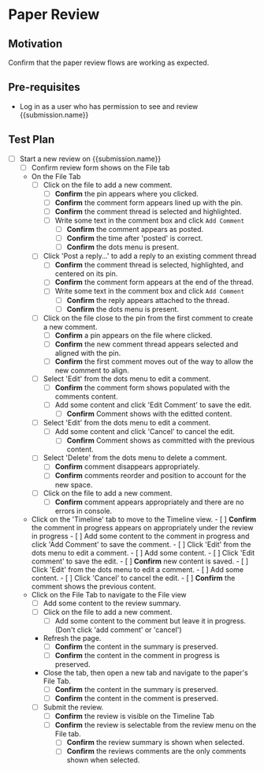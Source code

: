 # Paper Review 

## Motivation

Confirm that the paper review flows are working as expected.

## Pre-requisites

- Log in as a user who has permission to see and review {{submission.name}}

## Test Plan 

- [ ] Start a new review on {{submission.name}}
    - [ ] Confirm review form shows on the File tab
    - On the File Tab
        - [ ] Click on the file to add a new comment.
            - [ ] **Confirm** the pin appears where you clicked.
            - [ ] **Confirm** the comment form appears lined up with the pin.
            - [ ] **Confirm** the comment thread is selected and highlighted.
            - [ ] Write some text in the comment box and click `Add Comment`
                - [ ] **Confirm** the comment appears as posted.
                - [ ] **Confirm** the time after 'posted' is correct.
                - [ ] **Confirm** the dots menu is present.
        - [ ] Click 'Post a reply...' to add a reply to an existing comment thread
            - [ ] **Confirm** the comment thread is selected, highlighted, and centered on its pin.
            - [ ] **Confirm** the comment form appears at the end of the thread.
            - [ ] Write some text in the comment box and click `Add Comment`
                - [ ] **Confirm** the reply appears attached to the thread.
                - [ ] **Confirm** the dots menu is present.
        - [ ] Click on the file close to the pin from the first comment to create a new comment. 
            - [ ] **Confirm** a pin appears on the file where clicked.
            - [ ] **Confirm** the new comment thread appears selected and aligned with the pin.
            - [ ] **Confirm** the first comment moves out of the way to allow the new comment to align.
        - [ ] Select 'Edit' from the dots menu to edit a comment.
            - [ ] **Confirm** the comment form shows populated with the comments content.
            - [ ] Add some content and click 'Edit Comment' to save the edit.
                - [ ] **Confirm** Comment shows with the editted content.
        - [ ] Select 'Edit' from the dots menu to edit a comment.
            - [ ] Add some content and click 'Cancel' to cancel the edit.
                - [ ] **Confirm** Comment shows as committed with the previous content.
        - [ ] Select 'Delete' from the dots menu to delete a comment.
            - [ ] **Confirm** comment disappears appropriately.
            - [ ] **Confirm** comments reorder and position to account for the new space.
        - [ ] Click on the file to add a new comment.
            - [ ] **Confirm** comment appears appropriately and there are no errors in console.
    - Click on the 'Timeline' tab to move to the Timeline view.
                - [ ] **Confirm** the comment in progress appears on appropriately under the review in progress
                - [ ] Add some content to the comment in progress and click 'Add Comment' to save the comment.
                - [ ] Click 'Edit' from the dots menu to edit a comment.
                    - [ ] Add some content.
                    - [ ] Click 'Edit comment' to save the edit.
                    - [ ] **Confirm** new content is saved.
                - [ ] Click 'Edit' from the dots menu to edit a comment.
                    - [ ] Add some content.
                    - [ ] Click 'Cancel' to cancel the edit.
                    - [ ] **Confirm** the comment shows the previous content.
    - Click on the File Tab to navigate to the File view
        - [ ] Add some content to the review summary.
        - [ ] Click on the file to add a new comment.
            - [ ] Add some content to the comment but leave it in progress. (Don't click 'add comment' or 'cancel')
        - Refresh the page.
            - [ ] **Confirm** the content in the summary is preserved.
            - [ ] **Confirm** the content in the comment in progress is preserved.
        - Close the tab, then open a new tab and navigate to the paper's File Tab.
            - [ ] **Confirm** the content in the summary is preserved.
            - [ ] **Confirm** the content in the comment is preserved. 
        - [ ] Submit the review.
            - [ ] **Confirm** the review is visible on the Timeline Tab
            - [ ] **Confirm** the review is selectable from the review menu on the File tab.
                - [ ] **Confirm** the review summary is shown when selected.
                - [ ] **Confirm** the reviews comments are the only comments shown when selected.
